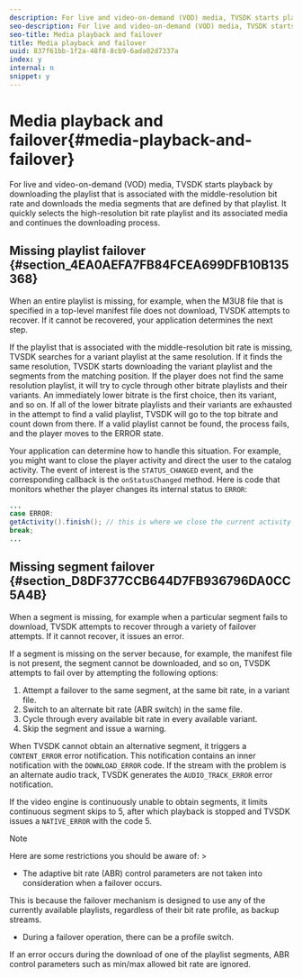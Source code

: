 ```yaml
---
description: For live and video-on-demand (VOD) media, TVSDK starts playback by downloading the playlist that is associated with the middle-resolution bit rate and downloads the media segments that are defined by that playlist. It quickly selects the high-resolution bit rate playlist and its associated media and continues the downloading process.
seo-description: For live and video-on-demand (VOD) media, TVSDK starts playback by downloading the playlist that is associated with the middle-resolution bit rate and downloads the media segments that are defined by that playlist. It quickly selects the high-resolution bit rate playlist and its associated media and continues the downloading process.
seo-title: Media playback and failover
title: Media playback and failover
uuid: 837f61bb-1f2a-48f8-8cb9-6ada02d7337a
index: y
internal: n
snippet: y
---
```


# Media playback and failover{#media-playback-and-failover}

For live and video-on-demand (VOD) media, TVSDK starts playback by downloading the playlist that is associated with the middle-resolution bit rate and downloads the media segments that are defined by that playlist. It quickly selects the high-resolution bit rate playlist and its associated media and continues the downloading process.

## Missing playlist failover {#section_4EA0AEFA7FB84FCEA699DFB10B135368}

When an entire playlist is missing, for example, when the M3U8 file that is specified in a top-level manifest file does not download, TVSDK attempts to recover. If it cannot be recovered, your application determines the next step.

If the playlist that is associated with the middle-resolution bit rate is missing, TVSDK searches for a variant playlist at the same resolution. If it finds the same resolution, TVSDK starts downloading the variant playlist and the segments from the matching position. If the player does not find the same resolution playlist, it will try to cycle through other bitrate playlists and their variants. An immediately lower bitrate is the first choice, then its variant, and so on. If all of the lower bitrate playlists and their variants are exhausted in the attempt to find a valid playlist, TVSDK will go to the top bitrate and count down from there. If a valid playlist cannot be found, the process fails, and the player moves to the ERROR state.

Your application can determine how to handle this situation. For example, you might want to close the player activity and direct the user to the catalog activity. The event of interest is the `STATUS_CHANGED` event, and the corresponding callback is the `onStatusChanged` method. Here is code that monitors whether the player changes its internal status to `ERROR`:

```java
... 
case ERROR: 
getActivity().finish(); // this is where we close the current activity (the Player activity) 
break; 
...
```

## Missing segment failover {#section_D8DF377CCB644D7FB936796DA0CC5A4B}

When a segment is missing, for example when a particular segment fails to download, TVSDK attempts to recover through a variety of failover attempts. If it cannot recover, it issues an error.

If a segment is missing on the server because, for example, the manifest file is not present, the segment cannot be downloaded, and so on, TVSDK attempts to fail over by attempting the following options:

1. Attempt a failover to the same segment, at the same bit rate, in a variant file. 
1. Switch to an alternate bit rate (ABR switch) in the same file. 
1. Cycle through every available bit rate in every available variant. 
1. Skip the segment and issue a warning.

When TVSDK cannot obtain an alternative segment, it triggers a `CONTENT_ERROR` error notification. This notification contains an inner notification with the `DOWNLOAD_ERROR` code. If the stream with the problem is an alternate audio track, TVSDK generates the `AUDIO_TRACK_ERROR` error notification.

If the video engine is continuously unable to obtain segments, it limits continuous segment skips to 5, after which playback is stopped and TVSDK issues a `NATIVE_ERROR` with the code 5.

>[!NOTE]
>
>Here are some restrictions you should be aware of: >
>* The adaptive bit rate (ABR) control parameters are not taken into consideration when a failover occurs. 
>
>  This is because the failover mechanism is designed to use any of the currently available playlists, regardless of their bit rate profile, as backup streams. 
>* During a failover operation, there can be a profile switch. 
>
>  If an error occurs during the download of one of the playlist segments, ABR control parameters such as min/max allowed bit rate are ignored. 
>

